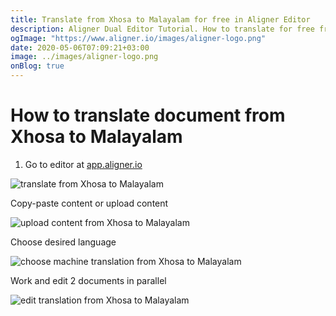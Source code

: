 ```yaml
---
title: Translate from Xhosa to Malayalam for free in Aligner Editor
description: Aligner Dual Editor Tutorial. How to translate for free from Xhosa to Malayalam. Aligner is multilingual document management platform. 
ogImage: "https://www.aligner.io/images/aligner-logo.png"
date: 2020-05-06T07:09:21+03:00
image: ../images/aligner-logo.png
onBlog: true
---
```


# How to translate document from Xhosa to Malayalam

1. Go to editor at [app.aligner.io](https://app.aligner.io "Aligner App web page")

![translate from Xhosa to Malayalam](../aligner-blank-editor.png "translate from Xhosa to Malayalam")

Copy-paste content or upload content

![upload content from Xhosa to Malayalam](../aligner-uploaded-document.png "upload content from Xhosa to Malayalam")

Choose desired language

![choose machine translation from Xhosa to Malayalam](../aligner-language-dropdown.png "choose machine translation from Xhosa to Malayalam")

Work and edit 2 documents in parallel

![edit translation from Xhosa to Malayalam](../aligner-double-sitded-editor.png "edit translation from Xhosa to Malayalam")

